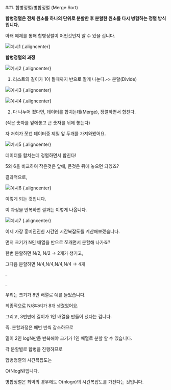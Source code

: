 ##1. 합병정렬/병합정렬 (Merge Sort)



**합병정렬은
전체 원소를 하나의 단위로 분할한 후 분할한 원소를 다시 병합하는 정렬 방식입니다.**



아래 예제를 통해 합병정렬이 어떤것인지 알 수 있을 겁니다. 


![예시1](https://github.com/Taeksu89/Merge-Sort/blob/master/image01.gif ) {.aligncenter}






**합병정렬의 과정**

![예시2](https://github.com/Taeksu89/Merge-Sort/blob/master/image02.png ) {.aligncenter}



1. 리스트의 길이가 1이 될때까지 반으로 잘게 나눈다.-> 분할(Divide)

![예시3](https://github.com/Taeksu89/Merge-Sort/blob/master/image03.png) {.aligncenter}

![예시4](https://github.com/Taeksu89/Merge-Sort/blob/master/image04.png) {.aligncenter}


2. 다 나누어 졌다면, 데이터를 합치는데(Merge), 정렬하면서 합친다. 

(작은 숫자를 앞에놓고 큰 숫자를 뒤에 놓는다)



자 저희가 쪼갠 데이터중 제일 앞 두개를 가져와봤어요.

![예시5](https://github.com/Taeksu89/Merge-Sort/blob/master/image05.png) {.aligncenter}

데이터를 합치는데 정렬하면서 합친다!

5와 6을 비교하여 작은것은 앞에, 큰것은 뒤에 놓으면 되겠죠?

결과적으로, 

![예시6](https://github.com/Taeksu89/Merge-Sort/blob/master/image06.png) {.aligncenter}


이렇게 되는 것입니다. 

이 과정을 반복하면 결과는 이렇게 나옵니다.

![예시7](https://github.com/Taeksu89/Merge-Sort/blob/master/image07.png) {.aligncenter}




이제 가장 흥미진진한 시간인 시간복잡도를 계산해보겠습니다.



먼저 크기가 N인 배열을 반으로 쪼개면서 분할해 나가죠? 

한번 분할하면 N/2, N/2 -> 2개가 생기고,

그다음 분할하면 N/4,N/4,N/4,N/4 -> 4개

.

.

우리는 크기가 8인 배열로 예를 들었습니다.

최종적으로 N/8짜리가 8개 생겼었어요. 

그리고, 3번만에 길이가 1인 배열을 만들어 냈다는 겁니다.



즉. 분할과정은 매번 반씩 감소하므로

밑이 2인 logN만큼 반복해야 크기가 1인 배열로 분할 할 수 있습니다.

각 분할별로 합병을 진행하므로

합병정렬의 시간복잡도는

O(NlogN)입니다. 



병합정렬은 최악의 경우에도 O(nlogn)의 시간복잡도를 가진다는 것입니다.



